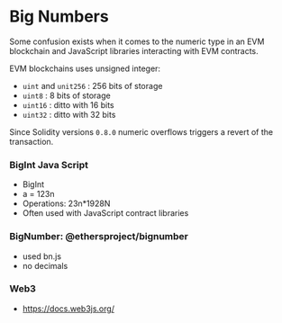 # Big Numbers

Some confusion exists when it comes to the numeric type in an EVM blockchain and JavaScript libraries interacting with EVM contracts.

EVM blockchains uses unsigned integer: 

- `uint` and `unit256` : 256 bits of storage
- `uint8` : 8 bits of storage
- `uint16` : ditto with 16 bits
- `uint32` : ditto with 32 bits

Since Solidity versions `0.8.0` numeric overflows triggers a revert of the transaction.

### BigInt Java Script

- BigInt 
- a = 123n
- Operations: 23n*1928N
- Often used with JavaScript contract libraries

### BigNumber: @ethersproject/bignumber

- used bn.js
- no decimals


### Web3

- https://docs.web3js.org/
